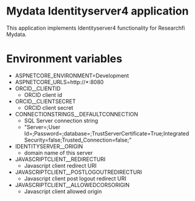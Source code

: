 # Mydata Identityserver4 application
This application implements Identityserver4 functionality for Researchfi Mydata.

# Environment variables
- ASPNETCORE_ENVIRONMENT=Development
- ASPNETCORE_URLS=http://*:8080
- ORCID__CLIENTID
  - ORCID client id
- ORCID__CLIENTSECRET
  - ORCID client secret
- CONNECTIONSTRINGS__DEFAULTCONNECTION
  - SQL Server connection string
  - "Server=<sql server address>;User Id=<user id>;Password=<password>;database=<db name>;TrustServerCertificate=True;Integrated Security=false;Trusted_Connection=false;"
- IDENTITYSERVER__ORIGIN
  - domain name of this server
- JAVASCRIPTCLIENT__REDIRECTURI
  - Javascript client redirect URI
- JAVASCRIPTCLIENT__POSTLOGOUTREDIRECTURI
  - Javascript client post logout redirect URI
- JAVASCRIPTCLIENT__ALLOWEDCORSORIGIN
  - Javascript client allowed origin
